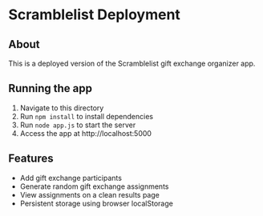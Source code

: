 # Scramblelist Deployment

## About
This is a deployed version of the Scramblelist gift exchange organizer app.

## Running the app
1. Navigate to this directory
2. Run `npm install` to install dependencies
3. Run `node app.js` to start the server
4. Access the app at http://localhost:5000

## Features
- Add gift exchange participants
- Generate random gift exchange assignments
- View assignments on a clean results page
- Persistent storage using browser localStorage
